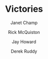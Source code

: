 ---
layout: video
home: yes
video_source: victories.mp4
title: Victories
client: PAC-10
author:
  - Janet Champ
  - Rick McQuiston
  - Jay Howard
  - Derek Ruddy
credits:
  - Loaded Pictures, Director
  - Janet Champ, C.D./Writer
  - Rick McQuiston, C.D./Art Director
  - Jay Howard, Producer
  - Derek Ruddy, Producer
---